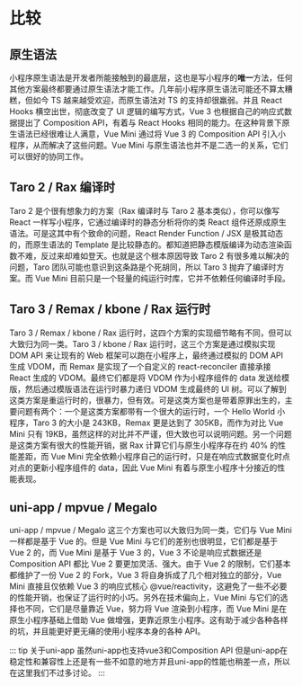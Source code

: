 # 比较

## 原生语法

小程序原生语法是开发者所能接触到的最底层，这也是写小程序的**唯一**方法，任何其他方案最终都要通过原生语法才能工作。几年前小程序原生语法可能还不算太糟糕，但如今 TS 越来越受欢迎，而原生语法对 TS 的支持却很羸弱。并且 React Hooks 横空出世，彻底改变了 UI 逻辑的编写方式，Vue 3 也根据自己的响应式数据提出了 Composition API，有着与 React Hooks 相同的能力。在这种背景下原生语法已经很难让人满意，Vue Mini 通过将 Vue 3 的 Composition API 引入小程序，从而解决了这些问题。Vue Mini 与原生语法也并不是二选一的关系，它们可以很好的协同工作。

## Taro 2 / Rax 编译时

Taro 2 是个很有想象力的方案（Rax 编译时与 Taro 2 基本类似），你可以像写 React 一样写小程序，它通过编译时的静态分析将你的类 React 组件还原成原生语法。可是这其中有个致命的问题，React Render Function / JSX 是极其动态的，而原生语法的 Template 是比较静态的。都知道把静态模版编译为动态渲染函数不难，反过来却难如登天。也就是这个根本原因导致 Taro 2 有很多难以解决的问题，Taro 团队可能也意识到这条路是个死胡同，所以 Taro 3 抛弃了编译时方案。而 Vue Mini 目前只是一个轻量的纯运行时库，它并不依赖任何编译时手段。

## Taro 3 / Remax / kbone / Rax 运行时

Taro 3 / Remax / kbone / Rax 运行时，这四个方案的实现细节略有不同，但可以大致归为同一类。Taro 3 / kbone / Rax 运行时，这三个方案是通过模拟实现 DOM API 来让现有的 Web 框架可以跑在小程序上，最终通过模拟的 DOM API 生成 VDOM，而 Remax 是实现了一个自定义的 react-reconciler 直接承接 React 生成的 VDOM。最终它们都是将 VDOM 作为小程序组件的 data 发送给模版，然后通过模版语法在运行时暴力递归 VDOM 生成最终的 UI 树。可以了解到这类方案是重运行时的，很暴力，但有效。可是这类方案也是带着原罪出生的，主要问题有两个：一个是这类方案都带有一个很大的运行时，一个 Hello World 小程序，Taro 3 的大小是 243KB，Remax 更是达到了 305KB，而作为对比 Vue Mini 只有 19KB，虽然这样的对比并不严谨，但大致也可以说明问题。另一个问题是这类方案有很大的性能开销，据 Rax 计算它们与原生小程序存在约 40% 的性能差距，而 Vue Mini 完全依赖小程序自己的运行时，只是在响应式数据变化时点对点的更新小程序组件的 data，因此 Vue Mini 有着与原生小程序十分接近的性能表现。

## uni-app / mpvue / Megalo

uni-app / mpvue / Megalo 这三个方案也可以大致归为同一类，它们与 Vue Mini 一样都是基于 Vue 的。但是 Vue Mini 与它们的差别也很明显，它们都是基于 Vue 2 的，而 Vue Mini 是基于 Vue 3 的，Vue 3 不论是响应式数据还是 Composition API 都比 Vue 2 要更加灵活、强大。由于 Vue 2 的限制，它们基本都维护了一份 Vue 2 的 Fork，Vue 3 将自身拆成了几个相对独立的部分，Vue Mini 直接且仅依赖 Vue 3 的响应式核心 @vue/reactivity，这避免了一些不必要的性能开销，也保证了运行时的小巧。另外在技术偏向上，Vue Mini 与它们的选择也不同，它们是尽量靠近 Vue，努力将 Vue 渲染到小程序，而 Vue Mini 是在原生小程序基础上借助 Vue 做增强，更靠近原生小程序。这有助于减少各种各样的坑，并且能更好更无痛的使用小程序本身的各种 API。

::: tip 关于uni-app
虽然uni-app也支持vue3和Composition API 但是uni-app在稳定性和兼容性上还是有一些不如意的地方并且uni-app的性能也稍差一点，所以在这里我们不过多讨论。
:::
